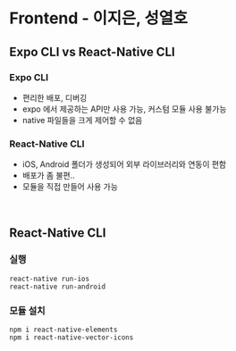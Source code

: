 # Frontend - 이지은, 성열호

## Expo CLI vs React-Native CLI

### Expo CLI
* 편리한 배포, 디버깅
* expo 에서 제공하는 API만 사용 가능, 커스텀 모듈 사용 불가능
* native 파일들을 크게 제어할 수 없음

### React-Native CLI
* iOS, Android 폴더가 생성되어 외부 라이브러리와 연동이 편함
* 배포가 좀 불편..
* 모듈을 직접 만들어 사용 가능  
<br>

## React-Native CLI

### 실행
```
react-native run-ios
react-native run-android
```

### 모듈 설치
```
npm i react-native-elements
npm i react-native-vector-icons
```